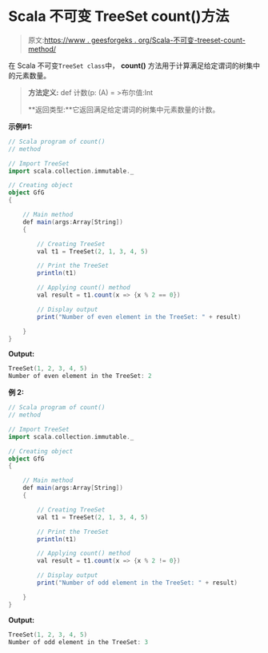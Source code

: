 # Scala 不可变 TreeSet count()方法

> 原文:[https://www . geesforgeks . org/Scala-不可变-treeset-count-method/](https://www.geeksforgeeks.org/scala-immutable-treeset-count-method/)

在 Scala 不可变`TreeSet class`中， **count()** 方法用于计算满足给定谓词的树集中的元素数量。

> **方法定义:** def 计数(p: (A) = >布尔值:Int
> 
> **返回类型:**它返回满足给定谓词的树集中元素数量的计数。

**示例#1:**

```scala
// Scala program of count() 
// method 

// Import TreeSet
import scala.collection.immutable._

// Creating object 
object GfG 
{ 

    // Main method 
    def main(args:Array[String]) 
    { 

        // Creating TreeSet
        val t1 = TreeSet(2, 1, 3, 4, 5) 

        // Print the TreeSet
        println(t1) 

        // Applying count() method  
        val result = t1.count(x => {x % 2 == 0})

        // Display output 
        print("Number of even element in the TreeSet: " + result) 

    } 
} 
```

**Output:**

```scala
TreeSet(1, 2, 3, 4, 5)
Number of even element in the TreeSet: 2

```

**例 2:**

```scala
// Scala program of count() 
// method 

// Import TreeSet
import scala.collection.immutable._

// Creating object 
object GfG 
{ 

    // Main method 
    def main(args:Array[String]) 
    { 

        // Creating TreeSet
        val t1 = TreeSet(2, 1, 3, 4, 5) 

        // Print the TreeSet
        println(t1) 

        // Applying count() method  
        val result = t1.count(x => {x % 2 != 0})

        // Display output 
        print("Number of odd element in the TreeSet: " + result) 

    } 
} 
```

**Output:**

```scala
TreeSet(1, 2, 3, 4, 5)
Number of odd element in the TreeSet: 3

```